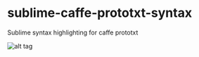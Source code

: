 # sublime-caffe-prototxt-syntax
Sublime syntax highlighting for caffe prototxt

![alt tag](https://raw.githubusercontent.com/zironycho/sublime-caffe-prototxt-syntax/master/res/caffenet-ref-capture.png)
